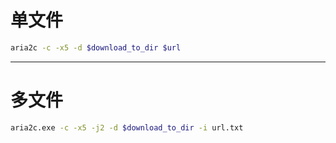 # 单文件
```sh
aria2c -c -x5 -d $download_to_dir $url
```

---
# 多文件
```sh
aria2c.exe -c -x5 -j2 -d $download_to_dir -i url.txt
```
